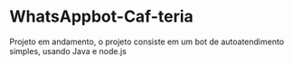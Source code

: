# WhatsAppbot-Caf-teria
Projeto em andamento, o projeto consiste em um bot de autoatendimento simples, usando Java e node.js
